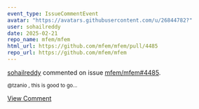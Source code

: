 ```yaml
---
event_type: IssueCommentEvent
avatar: "https://avatars.githubusercontent.com/u/26844782?"
user: sohailreddy
date: 2025-02-21
repo_name: mfem/mfem
html_url: https://github.com/mfem/mfem/pull/4485
repo_url: https://github.com/mfem/mfem
---
```


<a href='https://github.com/sohailreddy' target='_blank'>sohailreddy</a> commented on issue <a href='https://github.com/mfem/mfem/pull/4485' target='_blank'>mfem/mfem#4485</a>.

<small>@tzanio  , this is good to go...</small>

<a href='https://github.com/mfem/mfem/pull/4485' target='_blank'>View Comment</a>